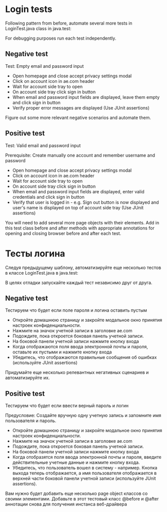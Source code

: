 # Login tests

Following pattern from before, automate several more tests in LoginTest.java class in java.test:

For debugging purposes run each test independently.

## Negative test

Test: Empty email and password input

* Open homepage and close accept privacy settings modal
* Click on account icon in ae.com header
* Wait for account side tray to open
* On account side tray click sign in button
* When email and password input fields are displayed, leave them empty and click sign in button
* Verify proper error messages are displayed (Use JUnit assertions)

Figure out some more relevant negative scenarios and automate them.

## Positive test

Test: Valid email and password input

Prerequisite: Create manually one account and remember username and password

* Open homepage and close accept privacy settings modal
* Click on account icon in ae.com header
* Wait for account side tray to open
* On account side tray click sign in button
* When email and password input fields are displayed, enter valid credentials and click sign in button
* Verify that user is logged in - e.g. Sign out button is now displayed and user's name is displayed on top of account side tray (Use JUnit assertions)

You will need to add several more page objects with their elements. Add in this test class before and after methods with appropriate annotations for opening and closing browser before and after each test.


# Тесты логина

Следуя предыдущему шаблону, автоматизируйте еще несколько тестов в классе LoginTest.java в java.test:

В целях отладки запускайте каждый тест независимо друг от друга.

## Negative test

Тестируем что будет если поле пароля и логина оставить пустым

* Откройте домашнюю страницу и закройте модальное окно принятия настроек конфиденциальности.
* Нажмите на значок учетной записи в заголовке ae.com
* Подождите, пока откроется боковая панель учетной записи.
* На боковой панели учетной записи нажмите кнопку входа
* Когда отображаются поля ввода электронной почты и пароля, оставьте их пустыми и нажмите кнопку входа
* Убедитесь, что отображаются правильные сообщения об ошибках (используйте JUnit assertions)

Придумайте еще несколько релевантных негативных сценариев и автоматизируйте их.

## Positive test

Тестируем что будет если ввести верный пароль и логин

Предусловие: Создайте вручную одну учетную запись и запомните имя пользователя и пароль.

* Откройте домашнюю страницу и закройте модальное окно принятия настроек конфиденциальности.
* Нажмите на значок учетной записи в заголовке ae.com
* Подождите, пока откроется боковая панель учетной записи.
* На боковой панели учетной записи нажмите кнопку входа
* Когда отобразятся поля ввода электронной почты и пароля, введите действительные учетные данные и нажмите кнопку входа.
* Убедитесь, что пользователь вошел в систему - например. Кнопка выхода теперь отображается, а имя пользователя отображается в верхней 
  части боковой панели учетной записи (используйте JUnit assertions).

Вам нужно будет добавить еще несколько page object классов со своими элементами. 
Добавьте в этот тестовый класс @before и @after аннотации снова для получения инстанса веб-драйвера